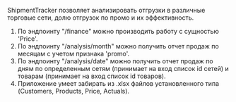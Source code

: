 ShipmentTracker позволяет анализировать отгрузки в различные торговые сети, долю отгрузок по промо и их эффективность.

1) По эндпоинту "/finance" можно производить работу с сущностью 'Price'.
2) По эндпоинту "/analysis/month" можно получить отчет продаж по месяцам с учетом признака 'promo'.
3) По эндпоинту "/analysis/date" можно получить отчет продаж по дням по определенным сетям (принимает на вход список id сетей) и товарам (принимает на вход список id товаров).
4) Приложение умеет забирать из .xlsx файлов установленного типа (Customers, Products, Price, Actuals).